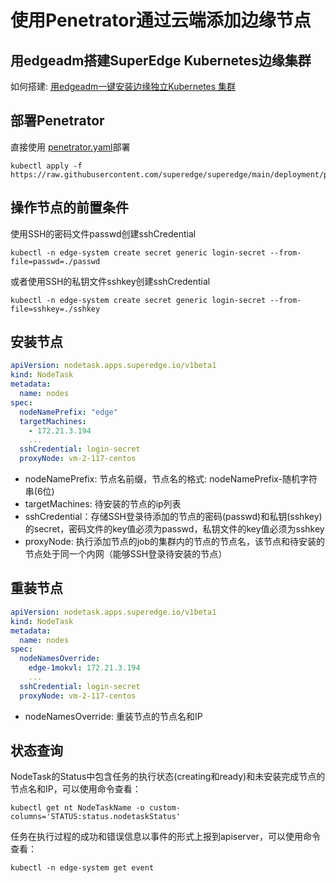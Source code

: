 # 使用Penetrator通过云端添加边缘节点

## 用edgeadm搭建SuperEdge Kubernetes边缘集群

如何搭建: [用edgeadm一键安装边缘独立Kubernetes 集群](../../README_CN.md)

## 部署Penetrator

直接使用 [penetrator.yaml](../../deployment/penetrator.yaml)部署

```shell
kubectl apply -f https://raw.githubusercontent.com/superedge/superedge/main/deployment/penetrator.yaml
```

## 操作节点的前置条件

使用SSH的密码文件passwd创建sshCredential

```shell
kubectl -n edge-system create secret generic login-secret --from-file=passwd=./passwd 
```

或者使用SSH的私钥文件sshkey创建sshCredential

```shell
kubectl -n edge-system create secret generic login-secret --from-file=sshkey=./sshkey 
```

## 安装节点

```yaml
apiVersion: nodetask.apps.superedge.io/v1beta1
kind: NodeTask
metadata:
  name: nodes
spec:
  nodeNamePrefix: "edge"
  targetMachines:
    - 172.21.3.194
    ...
  sshCredential: login-secret
  proxyNode: vm-2-117-centos
```

* nodeNamePrefix: 节点名前缀，节点名的格式: nodeNamePrefix-随机字符串(6位)
* targetMachines: 待安装的节点的ip列表
* sshCredential：存储SSH登录待添加的节点的密码(passwd)和私钥(sshkey)的secret，密码文件的key值必须为passwd，私钥文件的key值必须为sshkey
* proxyNode: 执行添加节点的job的集群内的节点的节点名，该节点和待安装的节点处于同一个内网（能够SSH登录待安装的节点）


## 重装节点

```yaml
apiVersion: nodetask.apps.superedge.io/v1beta1
kind: NodeTask
metadata:
  name: nodes
spec:
  nodeNamesOverride:
    edge-1mokvl: 172.21.3.194
    ...
  sshCredential: login-secret
  proxyNode: vm-2-117-centos
```

* nodeNamesOverride: 重装节点的节点名和IP

## 状态查询

NodeTask的Status中包含任务的执行状态(creating和ready)和未安装完成节点的节点名和IP，可以使用命令查看：

```shell
kubectl get nt NodeTaskName -o custom-columns='STATUS:status.nodetaskStatus' 
```

任务在执行过程的成功和错误信息以事件的形式上报到apiserver，可以使用命令查看：

```shell
kubectl -n edge-system get event
```

